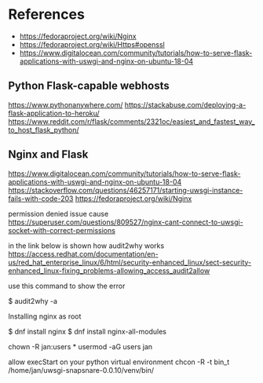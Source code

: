 References
=
* https://fedoraproject.org/wiki/Nginx
* https://fedoraproject.org/wiki/Https#openssl
* https://www.digitalocean.com/community/tutorials/how-to-serve-flask-applications-with-uswgi-and-nginx-on-ubuntu-18-04

## Python Flask-capable webhosts
https://www.pythonanywhere.com/
https://stackabuse.com/deploying-a-flask-application-to-heroku/
https://www.reddit.com/r/flask/comments/2321oc/easiest_and_fastest_way_to_host_flask_python/


## Nginx and Flask
https://www.digitalocean.com/community/tutorials/how-to-serve-flask-applications-with-uswgi-and-nginx-on-ubuntu-18-04
https://stackoverflow.com/questions/46257171/starting-uwsgi-instance-fails-with-code-203
https://fedoraproject.org/wiki/Nginx

permission denied issue cause
https://superuser.com/questions/809527/nginx-cant-connect-to-uwsgi-socket-with-correct-permissions

in the link below is shown how audit2why works
https://access.redhat.com/documentation/en-us/red_hat_enterprise_linux/6/html/security-enhanced_linux/sect-security-enhanced_linux-fixing_problems-allowing_access_audit2allow

use this command to show the error

$ audit2why -a





Installing nginx
as root

$ dnf install nginx
$ dnf install nginx-all-modules

chown -R jan:users *
usermod -aG users jan


allow execStart on your python virtual environment
chcon -R -t bin_t /home/jan/uwsgi-snapsnare-0.0.10/venv/bin/
